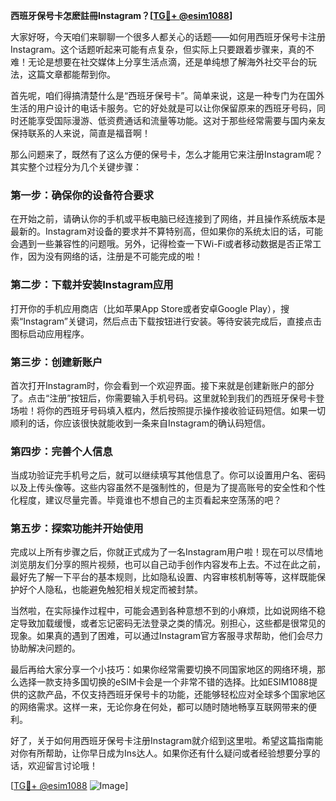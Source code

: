 **西班牙保号卡怎麽註冊Instagram？[[TG💪+ @esim1088](https://t.me/s/esim1088)]**

大家好呀，今天咱们来聊聊一个很多人都关心的话题——如何用西班牙保号卡注册Instagram。这个话题听起来可能有点复杂，但实际上只要跟着步骤来，真的不难！无论是想要在社交媒体上分享生活点滴，还是单纯想了解海外社交平台的玩法，这篇文章都能帮到你。

首先呢，咱们得搞清楚什么是“西班牙保号卡”。简单来说，这是一种专门为在国外生活的用户设计的电话卡服务。它的好处就是可以让你保留原来的西班牙号码，同时还能享受国际漫游、低资费通话和流量等功能。这对于那些经常需要与国内亲友保持联系的人来说，简直是福音啊！

那么问题来了，既然有了这么方便的保号卡，怎么才能用它来注册Instagram呢？其实整个过程分为几个关键步骤：

### **第一步：确保你的设备符合要求**
在开始之前，请确认你的手机或平板电脑已经连接到了网络，并且操作系统版本是最新的。Instagram对设备的要求并不算特别高，但如果你的系统太旧的话，可能会遇到一些兼容性的问题哦。另外，记得检查一下Wi-Fi或者移动数据是否正常工作，因为没有网络的话，注册是不可能完成的啦！

### **第二步：下载并安装Instagram应用**
打开你的手机应用商店（比如苹果App Store或者安卓Google Play），搜索“Instagram”关键词，然后点击下载按钮进行安装。等待安装完成后，直接点击图标启动应用程序。

### **第三步：创建新账户**
首次打开Instagram时，你会看到一个欢迎界面。接下来就是创建新账户的部分了。点击“注册”按钮后，你需要输入手机号码。这里就轮到我们的西班牙保号卡登场啦！将你的西班牙号码填入框内，然后按照提示操作接收验证码短信。如果一切顺利的话，你应该很快就能收到一条来自Instagram的确认码短信。

### **第四步：完善个人信息**
当成功验证完手机号之后，就可以继续填写其他信息了。你可以设置用户名、密码以及上传头像等。这些内容虽然不是强制性的，但是为了提高账号的安全性和个性化程度，建议尽量完善。毕竟谁也不想自己的主页看起来空荡荡的吧？

### **第五步：探索功能并开始使用**
完成以上所有步骤之后，你就正式成为了一名Instagram用户啦！现在可以尽情地浏览朋友们分享的照片视频，也可以自己动手创作内容发布上去。不过在此之前，最好先了解一下平台的基本规则，比如隐私设置、内容审核机制等等，这样既能保护好个人隐私，也能避免触犯相关规定而被封禁。

当然啦，在实际操作过程中，可能会遇到各种意想不到的小麻烦，比如说网络不稳定导致加载缓慢，或者忘记密码无法登录之类的情况。别担心，这些都是很常见的现象。如果真的遇到了困难，可以通过Instagram官方客服寻求帮助，他们会尽力协助解决问题的。

最后再给大家分享一个小技巧：如果你经常需要切换不同国家地区的网络环境，那么选择一款支持多国切换的eSIM卡会是一个非常不错的选择。比如ESIM1088提供的这款产品，不仅支持西班牙保号卡的功能，还能够轻松应对全球多个国家地区的网络需求。这样一来，无论你身在何处，都可以随时随地畅享互联网带来的便利。

好了，关于如何用西班牙保号卡注册Instagram就介绍到这里啦。希望这篇指南能对你有所帮助，让你早日成为Ins达人。如果你还有什么疑问或者经验想要分享的话，欢迎留言讨论哦！

[[TG💪+ @esim1088](https://t.me/s/esim1088) ![Image](https://i.postimg.cc/4NQfJmqS/Snipaste-2025-05-13-00-14-12.png)]